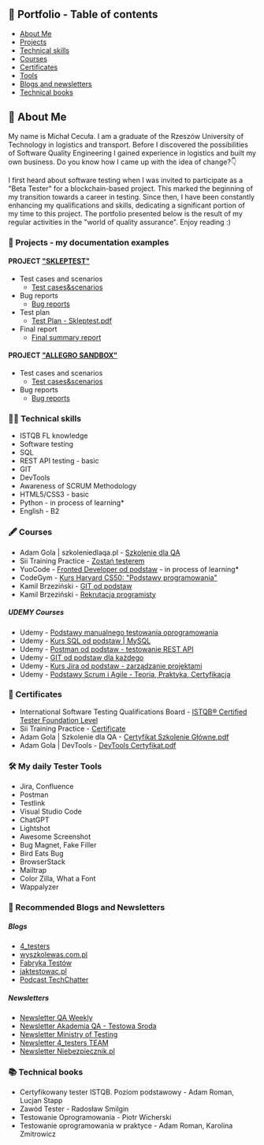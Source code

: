 ## 📗 Portfolio - Table of contents

- [About Me](#about-me)
- [Projects](#projects)
- [Technical skills](#technical-skills)
- [Courses](#courses)
- [Certificates](#certificates)
- [Tools](#tools)
- [Blogs and newsletters](#blogs-and-newsletters)
- [Technical books](#technical-books)

## 📖 About Me

My name is Michał Cecuła. I am a graduate of the Rzeszów University of Technology in logistics and transport. Before I discovered the possibilities of Software Quality Engineering I gained experience in logistics and built my own business. Do you know how I came up with the idea of change?👇

I first heard about software testing when I was invited to participate as a "Beta Tester" for a blockchain-based project. This marked the beginning of my transition towards a career in testing. Since then, I have been constantly enhancing my qualifications and skills, dedicating a significant portion of my time to this project. The portfolio presented below is the result of my regular activities in the "world of quality assurance". Enjoy reading :)

### 📑 Projects - my documentation examples
#### PROJECT ["SKLEPTEST"](https://skleptest.pl)

- Test cases and scenarios
  - [Test cases&scenarios](https://github.com/michalcecula/Portfolio/files/12823085/Test.cases.scenarios.-.Skleptest.xlsx)
- Bug reports
  - [Bug reports](https://github.com/michalcecula/Portfolio/files/12823089/Bug.report.-.Skleptest.xlsx)
- Test plan
  - [Test Plan - Skleptest.pdf](https://github.com/michalcecula/Portfolio/files/12829340/Test.Plan.-.Skleptest.pdf)
- Final report
  - [Final summary report](https://github.com/michalcecula/Portfolio/files/12823104/Final.summary.report.-.Skleptest.pdf)
  
#### PROJECT ["ALLEGRO SANDBOX"](https://allegro.pl.allegrosandbox.pl)

- Test cases and scenarios
  - [Test cases&scenarios](https://github.com/michalcecula/Portfolio/files/12428189/Test.cases.and.scenarios.xlsx)
- Bug reports
  - [Bug reports](https://github.com/michalcecula/Portfolio/files/12428195/Bug.reports.xlsx)

### 👨‍💻 Technical skills

- ISTQB FL knowledge
- Software testing
- SQL
- REST API testing - basic
- GIT
- DevTools
- Awareness of SCRUM Methodology
- HTML5/CSS3 - basic
- Python - in process of learning*
- English - B2

### 🖋️ Courses

- Adam Gola | szkoleniedlaqa.pl - [Szkolenie dla QA](https://szkoleniedlaqa.pl/szkolenie/)
- Sii Training Practice - [Zostań testerem](https://sii.pl/szkolenia/oferta/zostan-testerem/)
- YuoCode - [Fronted Developer od podstaw](https://youcode.pl/zostawiam-maila/) - in process of learning*
- CodeGym - [Kurs Harvard CS50: "Podstawy programowania"](https://www.youtube.com/watch?v=WOvhPzWRUAY&list=PLrMB7p7ri2mZrwILyBTNAs1YaDyieN8PR&ab_channel=CodeGym)
- Kamil Brzeziński - [GIT od podstaw](https://www.programujodpodstaw.pl/kursy/git-od-podstaw/)
- Kamil Brzeziński - [Rekrutacja programisty](https://www.programujodpodstaw.pl/kursy/rekrutacja-programisty/)
##### UDEMY Courses
- Udemy - [Podstawy manualnego testowania oprogramowania](https://www.udemy.com/course/kurs-testowania-oprogramowania/)
- Udemy - [Kurs SQL od podstaw | MySQL](https://www.udemy.com/course/kurs-sql-od-podstaw/)
- Udemy - [Postman od podstaw - testowanie REST API](https://www.udemy.com/course/postman-od-podstaw-testowanie-rest-api/)
- Udemy - [GIT od podstaw dla każdego](https://www.udemy.com/course/git-od-podstaw-dla-kazdego/)
- Udemy - [Kurs Jira od podstaw - zarządzanie projektami](https://www.udemy.com/course/kurs-jira-od-podstaw-zarzadzanie-projektami/)
- Udemy - [Podstawy Scrum i Agile - Teoria, Praktyka, Certyfikacja](https://www.udemy.com/course/scrum-podstawy-teoretyczne-praktyczne-certyfikacja/)

### 🥇 Certificates

- International Software Testing Qualifications Board - [ISTQB®️ Certified Tester Foundation Level](https://github.com/michalcecula/Portfolio/files/12438580/19536_CTFL_2023_EN_Michal_Cecula.pdf)
- Sii Training Practice - [Certificate](https://github.com/michalcecula/Portfolio/files/12438543/Certyfikat_Michal.Cecula.pdf)
- Adam Gola | Szkolenie dla QA - [Certyfikat Szkolenie Główne.pdf](https://github.com/michalcecula/Portfolio/files/12817201/Certyfikat.Szkolenie.Glowne.pdf)
- Adam Gola | DevTools - [DevTools Certyfikat.pdf](https://github.com/michalcecula/Portfolio/files/12817212/DevTools.Certyfikat.pdf)

### 🛠️  My daily Tester Tools

- Jira, Confluence
- Postman
- Testlink
- Visual Studio Code
- ChatGPT
- Lightshot
- Awesome Screenshot
- Bug Magnet, Fake Filler
- Bird Eats Bug
- BrowserStack
- Mailtrap
- Color Zilla, What a Font
- Wappalyzer

### 💭 Recommended Blogs and Newsletters

##### Blogs
- [4_testers](https://www.4testers.pl/)
- [wyszkolewas.com.pl](https://www.wyszkolewas.com.pl/)
- [Fabryka Testów](https://fabrykatestow.pl/ciekawostki/)
- [jaktestowac.pl](https://jaktestowac.pl/)
- [Podcast TechChatter](https://www.capgemini.com/pl-pl/kariera/twoja-kariera/role-eksperckie-menedzerskie/podcast-techchatter/)
##### Newsletters
- [Newsletter QA Weekly](https://szkoleniedlaqa.pl/newsletter/)
- [Newsletter Akademia QA - Testowa Sroda](https://subscribepage.com/l4q9k4)
- [Newsletter Ministry of Testing](https://www.ministryoftesting.com)
- [Newsletter 4_testers TEAM](https://www.4testers.pl/)
- [Newsletter Niebezpiecznik.pl](https://niebezpiecznik.pl)

### 📚 Technical books

- Certyfikowany tester ISTQB. Poziom podstawowy - Adam Roman, Lucjan Stapp
- Zawód Tester - Radosław Smilgin
- Testowanie Oprogramowania - Piotr Wicherski
- Testowanie oprogramowania w praktyce - Adam Roman, Karolina Zmitrowicz
